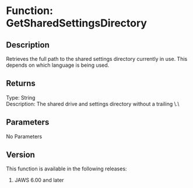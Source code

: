 # Function: GetSharedSettingsDirectory

## Description

Retrieves the full path to the shared settings directory currently in
use. This depends on which language is being used.

## Returns

Type: String\
Description: The shared drive and settings directory without a trailing
\\.\

## Parameters

No Parameters

## Version

This function is available in the following releases:

1.  JAWS 6.00 and later
